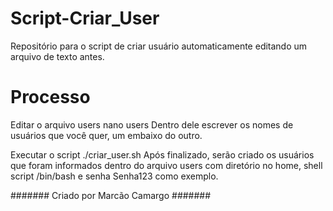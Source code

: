 # Script-Criar_User
Repositório para o script de criar usuário automaticamente editando um arquivo de texto antes.


# Processo
Editar o arquivo users
nano users
Dentro dele escrever os nomes de usuários que você quer, um embaixo do outro.

Executar o script ./criar_user.sh
Após finalizado, serão criado os usuários que foram informados dentro do arquivo users com diretório no home, shell script /bin/bash e senha Senha123 como exemplo.

####### Criado por Marcão Camargo #######
